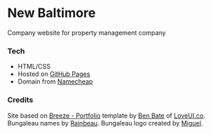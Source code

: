 # New Baltimore
Company website for property management company

### Tech
- HTML/CSS
- Hosted on [GitHub Pages]()
- Domain from [Namecheap]()

### Credits
Site based on [Breeze - Portfolio](https://creativemarket.com/loveui/2887-Breeze-Portfolio-%28HTMLCSSPSD%29) template by [Ben Bate](https://benbate.com) of [LoveUI.co](https://loveui.co). Bungaleau names by [Rainbeau](http://www.rainbeauphoto.com). Bungaleau logo created by [Miguel](http://keeptrucha.tumblr.com).
